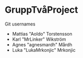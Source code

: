# GruppTvåProject

Git usernames
- Mattias "Aoldo" Torstensson
- Karl "MrLinker" Wikström
- Agnes "agnesmardh" Mårdh
- Luka "LukaMrkonjic" Mrkonjic
